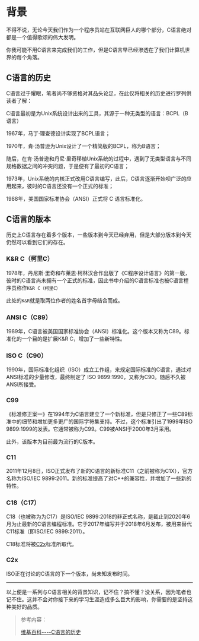 # 背景

不得不说，无论今天我们作为一个程序员站在互联网巨人的哪个部分，C语言绝对都是一个值得歌颂的伟大发明。

你我可能不用C语言来完成我们的工作，但是C语言早已经渗透在了我们计算机世界的每个角落。

## C语言的历史

C语言过于耀眼，笔者尚不够资格对其品头论足，在此仅将相关的历史进行罗列供读者了解：

C语言最初是为Unix系统设计出来的工具，其源于一种无类型的语言：BCPL（B语言）

1967年，马丁·理查德设计实现了BCPL语言；

1970年，肯·汤普逊为Unix设计了一个精简版的BCPL，称为B语言；

随后，在肯·汤普逊和丹尼·里奇移植Unix系统的过程中，遇到了无类型语言与不同规格数据之间的冲突问题，于是便有了最初的C语言；

1973年，Unix系统的内核正式改用C语言编写，此后，C语言逐渐开始呗广泛的应用起来，彼时的C语言还没有一个正式的标准；

1988年，美国国家标准协会（ANSI）正式将 C 语言标准化。

## C语言的版本

历史上C语言存在着多个版本，一些版本到今天已经弃用，但是大部分版本到今天仍然可以看到它们的存在。

### K&R C（柯里C）

1978年，丹尼斯·里奇和布莱恩·柯林汉合作出版了《C程序设计语言》的第一版，彼时的C语言尚未拥有一个正式的标准，因此书中介绍的C语言标准也被C语言程序员称作`K&R C（柯里C）`

此处的`K&R`就是取两位作者的姓名首字母结合而成。

### ANSI C（C89）

1989年，C语言被美国国家标准协会（ANSI）标准化。这个版本又称为C89。标准化的一个目的是扩展K&R C，增加了一些新特性。

### ISO C（C90）

1990年，国际标准化组织（ISO）成立工作组，来规定国际标准的C语言，通过对ANSI标准的少量修改，最终制定了 ISO 9899:1990，又称为C90。随后不久被ANSI所接受。

### C99

《标准修正案一》在1994年为C语言建立了一个新标准，但是只修正了一些C89标准中的细节和增加更多更广的国际字符集支持。不过，这个标准引出了1999年ISO 9899:1999的发表。它通常被称为C99。C99被ANSI于2000年3月采用。

此外，该版本为目前最为流行的C版本。

### C11

2011年12月8日，ISO正式发布了新的C语言的新标准C11（之前被称为C1X），官方名称为ISO/IEC 9899:2011。新的标准提高了对C++的兼容性，并增加了一些新的特性。

### C18（C17）

C18（也被称为为C17）是ISO/IEC 9899:2018的非正式名称，是截止到2020年6月为止最新的C语言编程标准。它于2017年编写并于2018年6月发布，被用来替代C11标准（即ISO/IEC 9899:2011）。

C18标准将被[C2x](https://zh.wikipedia.org/wiki/C2x)标准所取代。

### C2x

ISO正在讨论的C语言的下一个版本，尚未知发布时间。

---

以上便是一系列与C语言相关的背景知识，记不住？搞不懂？没关系，因为笔者也记不住。这并不会对你接下来的学习生涯造成多么巨大的影响，你需要的是坚持这种美好的品质。

> 参考内容：
>
> [维基百科----C语言的历史](https://zh.wikipedia.org/wiki/C%E8%AF%AD%E8%A8%80%E7%9A%84%E5%8E%86%E5%8F%B2)